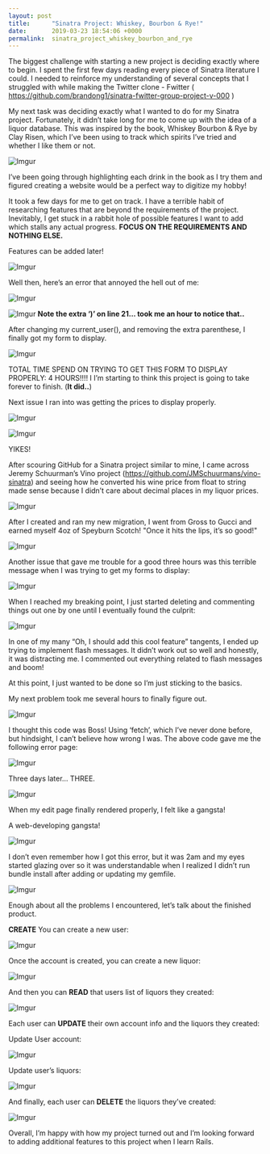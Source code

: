 ```yaml
---
layout: post
title:      "Sinatra Project: Whiskey, Bourbon & Rye!"
date:       2019-03-23 18:54:06 +0000
permalink:  sinatra_project_whiskey_bourbon_and_rye
---
```



​The biggest challenge with starting a new project is deciding exactly where to begin. I spent the first few days reading every piece of Sinatra literature I could. I needed to reinforce my understanding of several concepts that I struggled with while making the Twitter clone - Fwitter ( https://github.com/brandong1/sinatra-fwitter-group-project-v-000 )

My next task was deciding exactly what I wanted to do for my Sinatra project. Fortunately, it didn’t take long for me to come up with the idea of a liquor database. This was inspired by the book, Whiskey Bourbon & Rye by Clay Risen, which I’ve been using to track which spirits I’ve tried and whether I like them or not.

![Imgur](https://i.imgur.com/HIWaZeW.jpg)


I’ve been going through highlighting each drink in the book as I try them and figured creating a website would be a perfect way to digitize my hobby!

It took a few days for me to get on track. I have a terrible habit of researching features that are beyond the requirements of the project. Inevitably, I get stuck in a rabbit hole of possible features I want to add which stalls any actual progress. **FOCUS ON THE REQUIREMENTS AND NOTHING ELSE.** 

Features can be added later!

![Imgur](https://i.imgur.com/AQ3a6fL.jpg)

Well then, here’s an error that annoyed the hell out of me:


![Imgur](https://i.imgur.com/rVM1MLr.jpg?2)


![Imgur](https://i.imgur.com/HGWVn02.jpg?2)
**Note the extra ‘)’ on line 21… took me an hour to notice that..**


After changing my current_user(), and removing the extra parenthese, I finally got my form to display.

![Imgur](https://i.imgur.com/G4FlV6s.jpg?1)

TOTAL TIME SPEND ON TRYING TO GET THIS FORM TO DISPLAY PROPERLY: 4 HOURS!!!! 
I
I’m starting to think this project is going to take forever to finish. (**It did..**)


Next issue I ran into was getting the prices to display properly.

![Imgur](https://i.imgur.com/BLNSI49.jpg?1)

![Imgur](https://i.imgur.com/ReYpkZv.jpg)

YIKES!



After scouring GitHub for a Sinatra project similar to mine, I came across Jeremy Schuurman’s Vino project (https://github.com/JMSchuurmans/vino-sinatra) and seeing how he converted his wine price from float to string made sense because I didn’t care about decimal places in my liquor prices.

![Imgur](https://i.imgur.com/rf0rUIu.jpg?1)


After I created and ran my new migration, I went from Gross to Gucci and earned myself 4oz of Speyburn Scotch! "Once it hits the lips, it’s so good!"

![Imgur](https://i.imgur.com/w90pcwv.jpg?1)

Another issue that gave me trouble for a good three hours was this terrible message when I was trying to get my forms to display:

![Imgur](https://i.imgur.com/2jeLUus.jpg?1)

When I reached my breaking point, I just started deleting and commenting things out one by one until I eventually found the culprit:

![Imgur](https://i.imgur.com/5xwtWFj.jpg?1)

In one of my many “Oh, I should add this cool feature” tangents, I ended up trying to implement flash messages. It didn’t work out so well and honestly, it was distracting me. I commented out everything related to flash messages and boom!

At this point, I just wanted to be done so I’m just sticking to the basics.

My next problem took me several hours to finally figure out. 

![Imgur](https://i.imgur.com/6QBBEeA.jpg?1)

I thought this code was Boss! Using ‘fetch’, which I’ve never done before, but hindsight, I can’t believe how wrong I was. The above code gave me the following error page:

![Imgur](https://i.imgur.com/L9FfJgM.jpg?1)

Three days later… THREE.

![Imgur](https://i.imgur.com/iOtVEV8.jpg?1)

When my edit page finally rendered properly, I felt like a gangsta! 

A web-developing gangsta!

![Imgur](https://i.imgur.com/U2fNZ8U.jpg?1)


I don’t even remember how I got this error, but it was 2am and my eyes started glazing over so it was understandable when I realized I didn’t run bundle install after adding or updating my gemfile.

![Imgur](https://i.imgur.com/IezWb7j.jpg?1)

Enough about all the problems I encountered, let’s talk about the finished product.

**CREATE**
You can create a new user:

![Imgur](https://i.imgur.com/7SlPsFu.jpg?1)

Once the account is created, you can create a new liquor:

![Imgur](https://i.imgur.com/GoZzrCk.jpg?1)

And then you can **READ** that users list of liquors they created:

![Imgur](https://i.imgur.com/oXXzjxG.jpg?1)

Each user can **UPDATE** their own account info and the liquors they created:

Update User account:

![Imgur](https://i.imgur.com/z5r3YEh.jpg?1)

Update user’s liquors:

![Imgur](https://i.imgur.com/EOPGoOb.jpg?1)

And finally, each user can **DELETE** the liquors they’ve created:

![Imgur](https://i.imgur.com/1Jo0T5U.jpg?1)

Overall, I’m happy with how my project turned out and I’m looking forward to adding additional features to this project when I learn Rails.
